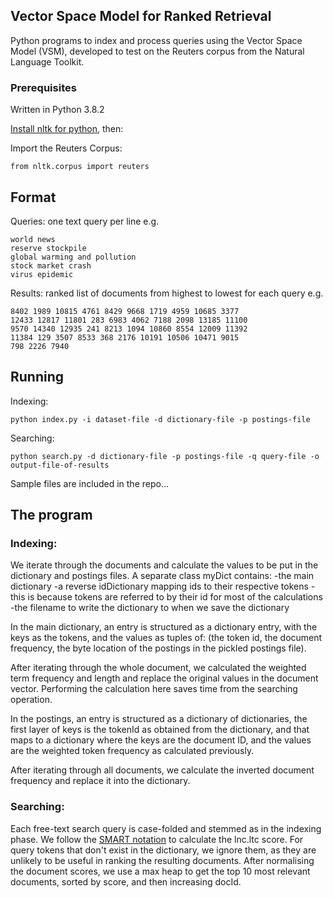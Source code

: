 ## Vector Space Model for Ranked Retrieval

Python programs to index and process queries using the Vector Space Model (VSM), developed to test on the Reuters corpus from the Natural Language Toolkit.


### Prerequisites

Written in Python 3.8.2

[Install nltk for python](https://www.nltk.org/install.html), then:

Import the Reuters Corpus:
```
from nltk.corpus import reuters
```



## Format

Queries: one text query per line e.g. 

```
world news
reserve stockpile
global warming and pollution
stock market crash
virus epidemic
```

Results: ranked list of documents from highest to lowest for each query e.g.
```
8402 1989 10815 4761 8429 9668 1719 4959 10685 3377
12433 12817 11801 283 6983 4062 7188 2098 13185 11100
9570 14340 12935 241 8213 1094 10860 8554 12009 11392
11384 129 3507 8533 368 2176 10191 10506 10471 9015
798 2226 7940
```

## Running

Indexing: 
```
python index.py -i dataset-file -d dictionary-file -p postings-file
```

Searching: 
```
python search.py -d dictionary-file -p postings-file -q query-file -o output-file-of-results
```

Sample files are included in the repo...


## The program

### Indexing:

We iterate through the documents and calculate the values to be put in the dictionary and postings files.
A separate class myDict contains:
-the main dictionary
-a reverse idDictionary mapping ids to their respective tokens
    -this is because tokens are referred to by their id for most of the calculations
-the filename to write the dictionary to when we save the dictionary

In the main dictionary, an entry is structured as a dictionary entry, with the keys as the tokens,
and the values as tuples of: (the token id, the document frequency, the byte location of
the postings in the pickled postings file).

After iterating through the whole document, we calculated the weighted term frequency and length and replace 
the original values in the document vector. Performing the calculation here saves time from the searching operation.

In the postings, an entry is structured as a dictionary of dictionaries, the first layer of keys is the tokenId 
as obtained from the dictionary, and that maps to a dictionary where the keys are the document ID, and the values are
the weighted token frequency as calculated previously.

After iterating through all documents, we calculate the inverted document frequency and replace it into the dictionary.

### Searching:

Each free-text search query is case-folded and stemmed as in the indexing phase. We follow the [SMART notation](https://nlp.stanford.edu/IR-book/html/htmledition/document-and-query-weighting-schemes-1.html) to calculate the lnc.ltc score. For query tokens that don't exist in the dictionary, we ignore them, as they are unlikely to 
be useful in ranking the resulting documents. After normalising the document scores, we use a max heap to get the top 10 most relevant
documents, sorted by score, and then increasing docId.